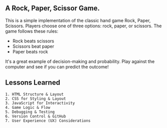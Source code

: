 ## A Rock, Paper, Scissor Game.

This is a simple implementation of the classic hand game Rock, Paper, Scissors. Players choose one of three options: rock, paper, or scissors. The game follows these rules:

* Rock beats scissors
* Scissors beat paper
* Paper beats rock

It's a great example of decision-making and probability. Play against the computer and see if you can predict the outcome!


## Lessons Learned

    1. HTML Structure & Layout
    2. CSS for Styling & Layout
    3. JavaScript for Interactivity
    4. Game Logic & Flow
    5. Debugging & Testing
    6. Version Control & GitHub
    7. User Experience (UX) Considerations



